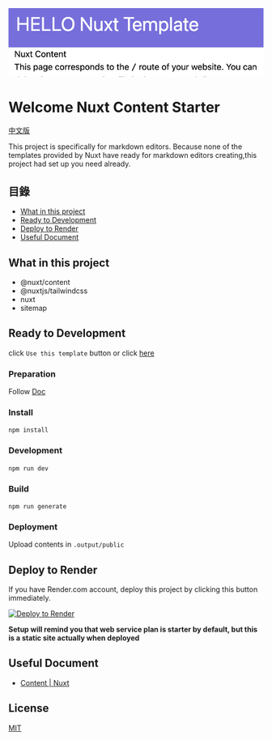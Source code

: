![](/readme/cover.png)

# Welcome Nuxt Content Starter

[中文版](/readme/zh-tw.md)

This project is specifically for markdown editors. Because none of the templates provided by Nuxt have ready for markdown editors creating,this project had set up you need already.

## 目錄

- [What in this project](#what-in-this-project)
- [Ready to Development](#ready-to-development)
- [Deploy to Render](#deploy-to-render)
- [Useful Document](#useful-document)

## What in this project

- @nuxt/content
- @nuxtjs/tailwindcss
- nuxt
- sitemap

## Ready to Development

click `Use this template` button or click [here](https://github.com/connectshark/nuxt-content-starter/generate)

### Preparation

Follow [Doc](https://nuxt.com/docs/getting-started/installation#prerequisites)

### Install

```
npm install
```

### Development

```
npm run dev
```

### Build

```
npm run generate
```

### Deployment

Upload contents in `.output/public`


## Deploy to Render

If you have Render.com account, deploy this project by clicking this button immediately.

[![Deploy to Render](https://render.com/images/deploy-to-render-button.svg)](https://render.com/deploy)

**Setup will remind you that web service plan is starter by default, but this is a static site actually when deployed**

## Useful Document

- [Content | Nuxt](https://content.nuxtjs.org/)

## License

[MIT](https://github.com/connectshark/nuxt-content-starter/blob/main/LICENSE)